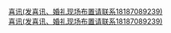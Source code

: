   
[喜讯(发喜讯、婚礼现场布置请联系18187089239)](http://www.dianyue.me/archives/297/yb42xkbt0u38rk3c/)  
[喜讯(发喜讯、婚礼现场布置请联系18187089239)](http://www.dianyue.me/archives/231/1hfv65fkrfgvpfqv/)